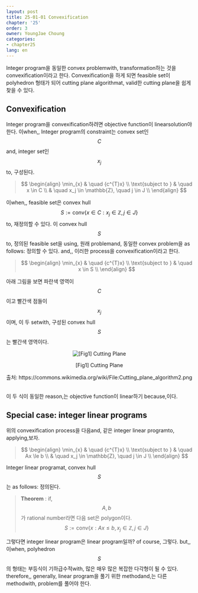 ```yaml
---
layout: post
title: 25-01-01 Convexification
chapter: '25'
order: 3
owner: YoungJae Choung
categories:
- chapter25
lang: en
---
```


Integer program을 동일한 convex problemwith, transformation하는 것을 convexification이라고 한다. Convexification을 하게 되면 feasible set이 polyhedron 형태가 되어 cutting plane algorithmat, valid한 cutting plane을 쉽게 찾을 수 있다.

## Convexification
Integer program을 convexification하려면 objective function이 linearsolution야 한다. 이when,, Integer program의 constraint는 convex set인 $$C$$and, integer set인 $${x_j}$$to, 구성된다.

> $$
> \begin{align}
>           \min_{x} & \quad {c^{T}x} \\
> \text{subject to } & \quad  x \in C \\
>                    & \quad  x_j \in \mathbb{Z}, \quad j \in J \\
> \end{align}
> $$

이when,, feasible set은 convex hull $$S := \text{conv} \left \{ x \in C : x_j \in \mathbb{Z}, j \in J \right \}$$to, 재정의할 수 있다. 이 convex hull $$S$$to, 정의된 feasible set을 using, 원래 problemand, 동일한 convex problem을 as follows: 정의할 수 있다. and,, 이러한 process을 convexification이라고 한다. 

> $$
> \begin{align}
>           \min_{x} & \quad {c^{T}x} \\
> \text{subject to } & \quad  x \in S \\
> \end{align}
> $$

아래 그림을 보면 파란색 영역이 $$C$$이고 빨간색 점들이 $${x_j}$$이며, 이 두 setwith, 구성된 convex hull $$S$$는 빨간색 영역이다.

<figure class="image" style="align: center;">
<p align="center">
  <img src="{{ site.baseurl }}/img/chapter_img/chapter25/25_01_cutting_plane_concept.png" alt="[Fig1] Cutting Plane">
  <figcaption style="text-align: center;">[Fig1] Cutting Plane</figcaption>
</p>
</figure>
출처: https://commons.wikimedia.org/wiki/File:Cutting_plane_algorithm2.png <br><br>

이 두 식이 동일한 reason,는 objective function이 linear하기 because,이다. 

## Special case: integer linear programs
위의 convexification process을 다음and, 같은 integer linear programto, applying,보자.

> $$
> \begin{align}
>           \min_{x} & \quad {c^{T}x} \\
> \text{subject to } & \quad  Ax \le b \\
>                    & \quad  x_j \in \mathbb{Z}, \quad j \in J \\
> \end{align}
> $$

Integer linear programat, convex hull $$S$$는 as follows: 정의된다.

> **Theorem** : if, $$A, b$$가 rational number라면 다음 set은 polygon이다.
$$S := \text{conv} \left \{ x : Ax \le b,  x_j \in \mathbb{Z}, j \in J \right \}$$

그렇다면 integer linear program은 linear program일까? of course, 그렇다. but,, 이when, polyhedron $$S$$의 형태는 부등식이 기하급수적with, 많은 매우 많은 복잡한 다각형이 될 수 있다. therefore,, generally, linear program을 풀기 위한 methodand,는 다른 methodwith, problem를 풀어야 한다.
